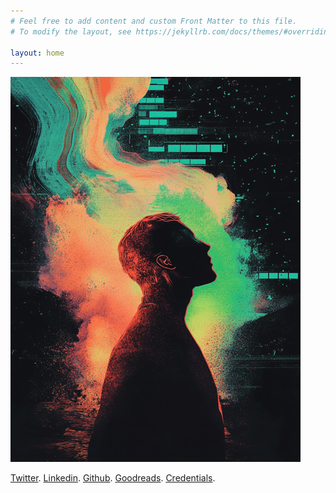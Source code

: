 ```yaml
---
# Feel free to add content and custom Front Matter to this file.
# To modify the layout, see https://jekyllrb.com/docs/themes/#overriding-theme-defaults

layout: home
---
```


![Home page hero image](/assets/img/homehero.png)

[Twitter](https://x.com/manasjsaloi). [Linkedin](https://www.linkedin.com/in/manassaloi/). [Github](https://github.com/manassaloi). [Goodreads](https://www.goodreads.com/user/show/9698257-manas-saloi). [Credentials](https://manassaloi.com/proofofwork/).



